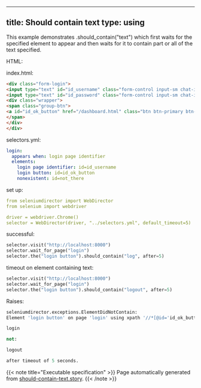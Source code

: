 
---
title: Should contain text
type: using
---



This example demonstrates .should_contain("text") which first waits
for the specified element to appear and then waits for it to contain
part or all of the text specified.



HTML:



index.html:

```html
<div class="form-login">
<input type="text" id="id_username" class="form-control input-sm chat-input" placeholder="username" /></br>
<input type="text" id="id_password" class="form-control input-sm chat-input" placeholder="password" /></br>
<div class="wrapper">
<span class="group-btn">
<a id="id_ok_button" href="/dashboard.html" class="btn btn-primary btn-md">login <i class="fa fa-sign-in"></i></a>
</span>
</div>
</div>

```





selectors.yml:

```yaml
login:
  appears when: login page identifier
  elements:
    login page identifier: id=id_username
    login button: id=id_ok_button
    nonexistent: id=not_there

```

set up:

```yaml
from seleniumdirector import WebDirector
from selenium import webdriver

driver = webdriver.Chrome()
selector = WebDirector(driver, "../selectors.yml", default_timeout=5)

```




successful:




```python
selector.visit("http://localhost:8000")
selector.wait_for_page("login")
selector.the("login button").should_contain("log", after=5)

```






timeout on element containing text:




```python
selector.visit("http://localhost:8000")
selector.wait_for_page("login")
selector.the("login button").should_contain("logout", after=5)

```


Raises:

```python
seleniumdirector.exceptions.ElementDidNotContain:
Element 'login button' on page 'login' using xpath '//*[@id='id_ok_button']' contained:

login

not:

logout

after timeout of 5 seconds.
```










{{< note title="Executable specification" >}}
Page automatically generated from <a href="https://github.com/hitchdev/hitchstory/blob/master/hitch/should-contain-text.story">should-contain-text.story</a>.
{{< /note >}}
